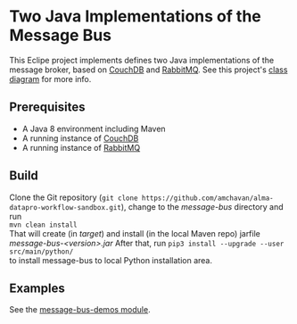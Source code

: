 # Two Java Implementations of the Message Bus

This Eclipe project implements defines two Java implementations of the message broker, based on [CouchDB](couchdb.apache.org) and [RabbitMQ](https://www.rabbitmq.com).
See this project's [class diagram](https://drive.google.com/file/d/18PNkMJEVu6y0roKZO_e_AKoYD0TLoPNn) for more info.

## Prerequisites

* A Java 8 environment including Maven
* A running instance of [CouchDB](couchdb.apache.org)
* A running instance of [RabbitMQ](https://www.rabbitmq.com)

## Build

Clone the Git repository (`git clone https://github.com/amchavan/alma-datapro-workflow-sandbox.git`), change to the *message-bus* directory and run  
`mvn clean install`  
That will create (in *target*) and install (in the local Maven repo) jarfile
*message-bus-&lt;version&gt;.jar* 
After that, run
`pip3 install --upgrade --user src/main/python/`  
to install message-bus to local Python installation area.

## Examples

See the [message-bus-demos module](../message-bus-demos/README.md).
